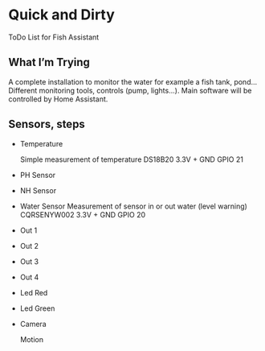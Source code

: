 # Quick and Dirty
ToDo List for Fish Assistant

## What I’m Trying
A complete installation to monitor the water for example a fish tank, pond...
Different monitoring tools, controls (pump, lights...). 
Main software will be controlled by Home Assistant.

## Sensors, steps
- Temperature

  Simple measurement of temperature
  DS18B20
  3.3V + GND
  GPIO 21

- PH Sensor

- NH Sensor

- Water Sensor
  Measurement of sensor in or out water (level warning)
  CQRSENYW002
  3.3V + GND
  GPIO 20

- Out 1

- Out 2

- Out 3

- Out 4

- Led Red

- Led Green

- Camera

  Motion
  

